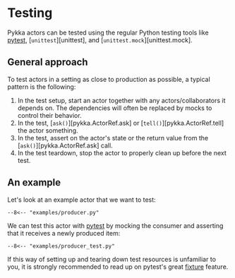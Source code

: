 # Testing

Pykka actors can be tested using the regular Python testing tools like
[pytest](https://pytest.org/),
[`unittest`][unittest],
and [`unittest.mock`][unittest.mock].

## General approach

To test actors in a setting as close to production as possible,
a typical pattern is the following:

1.  In the test setup,
    start an actor together with any actors/collaborators it depends on.
    The dependencies will often be replaced by mocks to control their behavior.
2.  In the test,
    [`ask()`][pykka.ActorRef.ask] or
    [`tell()`][pykka.ActorRef.tell] the actor something.
3.  In the test,
    assert on the actor's state or the return value
    from the [`ask()`][pykka.ActorRef.ask] call.
4.  In the test teardown,
    stop the actor to properly clean up before the next test.

## An example

Let's look at an example actor that we want to test:

```title="examples/producer.py"
--8<-- "examples/producer.py"
```

We can test this actor with [pytest](https://pytest.org/)
by mocking the consumer and
asserting that it receives a newly produced item:

```title="examples/producer_test.py"
--8<-- "examples/producer_test.py"
```

If this way of setting up and tearing down test resources is unfamiliar to you,
it is strongly recommended to read up on pytest's great
[fixture](https://docs.pytest.org/en/stable/fixture.html) feature.
